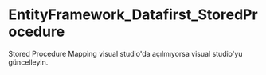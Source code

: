 # EntityFramework_Datafirst_StoredProcedure
Stored Procedure Mapping visual studio'da açılmıyorsa visual studio'yu güncelleyin.
